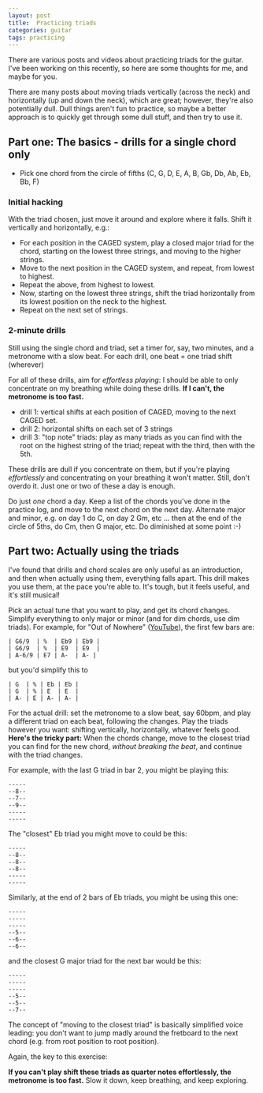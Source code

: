 ```yaml
---
layout: post
title:  Practicing triads
categories: guitar
tags: practicing
---
```


There are various posts and videos about practicing triads for the guitar.  I've been working on this recently, so here are some thoughts for me, and maybe for you.

<!--end_excerpt-->

There are many posts about moving triads vertically (across the neck) and horizontally (up and down the neck), which are great; however, they're also potentially dull.  Dull things aren't fun to practice, so maybe a better approach is to quickly get through some dull stuff, and then try to use it.

## Part one: The basics - drills for a single chord only

* Pick one chord from the circle of fifths (C, G, D, E, A, B, Gb, Db, Ab, Eb, Bb, F)

### Initial hacking

With the triad chosen, just move it around and explore where it falls.  Shift it vertically and horizontally, e.g.:

* For each position in the CAGED system, play a closed major triad for the chord, starting on the lowest three strings, and moving to the higher strings.
* Move to the next position in the CAGED system, and repeat, from lowest to highest.
* Repeat the above, from highest to lowest.
* Now, starting on the lowest three strings, shift the triad horizontally from its lowest position on the neck to the highest.
* Repeat on the next set of strings.

### 2-minute drills

Still using the single chord and triad, set a timer for, say, two minutes, and a metronome with a slow beat.  For each drill, one beat = one triad shift (wherever)

For all of these drills, aim for _effortless playing_: I should be able to only concentrate on my breathing while doing these drills.  **If I can't, the metronome is too fast.**

* drill 1: vertical shifts at each position of CAGED, moving to the next CAGED set.
* drill 2: horizontal shifts on each set of 3 strings
* drill 3: "top note" triads: play as many triads as you can find with the root on the highest string of the triad; repeat with the third, then with the 5th.

These drills are dull if you concentrate on them, but if you're playing _effortlessly_ and concentrating on your breathing it won't matter.  Still, don't overdo it.  Just one or two of these a day is enough.

Do just _one_ chord a day.  Keep a list of the chords you've done in the practice log, and move to the next chord on the next day.  Alternate major and minor, e.g. on day 1 do C, on day 2 Gm, etc ... then at the end of the circle of 5ths, do Cm, then G major, etc.  Do diminished at some point :-)

## Part two: Actually using the triads

I've found that drills and chord scales are only useful as an introduction, and then when actually using them, everything falls apart.  This drill makes you use them, at the pace you're able to.  It's tough, but it feels useful, and it's still musical!

Pick an actual tune that you want to play, and get its chord changes.  Simplify everything to only major or minor (and for dim chords, use dim triads).  For example, for "Out of Nowhere" ([YouTube](https://www.youtube.com/watch?v=q5mETK4BCXs)), the first few bars are:

```
| G6/9  | %  | Eb9 | Eb9 |
| G6/9  | %  | E9  | E9  |
| A-6/9 | E7 | A-  | A- |
```

but you'd simplify this to

```
| G  | % | Eb | Eb |
| G  | % | E  | E  |
| A- | E | A- | A- |
```

For the actual drill: set the metronome to a slow beat, say 60bpm, and play a different triad on each beat, following the changes.  Play the triads however you want: shifting vertically, horizontally, whatever feels good.  **Here's the tricky part:** When the chords change, move to the closest triad you can find for the new chord, _without breaking the beat_, and continue with the triad changes.

For example, with the last G triad in bar 2, you might be playing this:

```
-----
--8--
--7--
--9--
-----
-----
```

The "closest" Eb triad you might move to could be this:

```
-----
--8--
--8--
--8--
-----
-----
```

Similarly, at the end of 2 bars of Eb triads, you might be using this one:

```
-----
-----
-----
--5--
--6--
--6--
```

and the closest G major triad for the next bar would be this:

```
-----
-----
-----
--5--
--5--
--7--
```

The concept of "moving to the closest triad" is basically simplified voice leading: you don't want to jump madly around the fretboard to the next chord (e.g. from root position to root position).

Again, the key to this exercise:

**If you can't play shift these triads as quarter notes effortlessly, the metronome is too fast.**  Slow it down, keep breathing, and keep exploring.